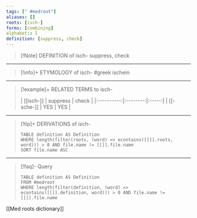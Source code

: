 ```yaml
---
tags: [" #medroot"]
aliases: []
roots: [isch-]
forms: [combining]
alphabet:: I
definition: [suppress, check]
---
```

>[!Note] DEFINITION of isch-
>suppress, check
_____
>[!info]+ ETYMOLOGY of isch-
>#greek ischein
_____
>[!example]+ RELATED TERMS to isch-
>
>| [[isch-]]  | suppress | check |
|:----------:|:--------:|:-----:|
| [[-sche-]] |   YES    |  YES  | 
_____
>[!tip]+ DERIVATIONS of isch-
>```dataview
>TABLE definition AS Definition 
>WHERE length(filter(roots, (word) => econtains([[]].roots, word))) > 0 AND file.name != [[]].file.name
>SORT file.name ASC
>```
___
>[!faq]- Query
>
>```dataview
>TABLE definition AS Definition
>FROM #medroot
>WHERE length(filter(definition, (word) => econtains([[]].definition, word))) > 0 AND file.name != [[]].file.name
>```

[[Med roots dictionary]]